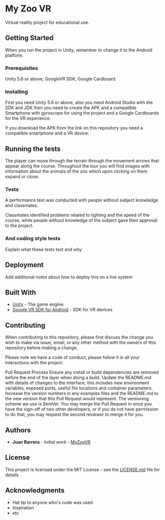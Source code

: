 # My Zoo VR

Virtual reality project for educational use.

## Getting Started

When you run the project in Unity, remember to change it to the Android platform.

### Prerequisites

Unity 5.6 or above, GoogleVR SDK, Google Cardboard.


### Installing

First you need Unity 5.6 or above, also you need Android Studio with the SDK and JDK then you need to create the APK and a compatible Smartphone with gyroscope for using the project and a Google Cardboards for the VR experience.

If you download the APK from the link on this repository you need a compatible smartphone and a VR device.

## Running the tests

The player can move through the terrain through the movement arrows that appear along the course.
Throughout the tour you will find images with information about the animals of the zoo which upon clicking on them expand or close.

### Tests

A performance test was conducted with people without subject knowledge and classmates.

Classmates identified problems related to lighting and the speed of the course, while people without knowledge of the subject gave their approval to the project.



### And coding style tests

Explain what these tests test and why

## Deployment

Add additional notes about how to deploy this on a live system

## Built With

* [Unity](https://unity3d.com/es) - The game engine.
* [Google VR SDK for Android](https://developers.google.com/vr/develop/android/get-started) - SDK for VR devices


## Contributing

When contributing to this repository, please first discuss the change you wish to make via issue, email, or any other method with the owners of this repository before making a change.

Please note we have a code of conduct, please follow it in all your interactions with the project.

Pull Request Process
Ensure any install or build dependencies are removed before the end of the layer when doing a build.
Update the README.md with details of changes to the interface, this includes new environment variables, exposed ports, useful file locations and container parameters.
Increase the version numbers in any examples files and the README.md to the new version that this Pull Request would represent. The versioning scheme we use is SemVer.
You may merge the Pull Request in once you have the sign-off of two other developers, or if you do not have permission to do that, you may request the second reviewer to merge it for you.

## Authors

* **Juan Barrera** - *Initial work* - [MyZooVR](https://github.com/JuanBarreraU/MyZOO-VR/)

## License

This project is licensed under the MIT License - see the [LICENSE.md](LICENSE.md) file for details

## Acknowledgments

* Hat tip to anyone who's code was used
* Inspiration
* etc
  
